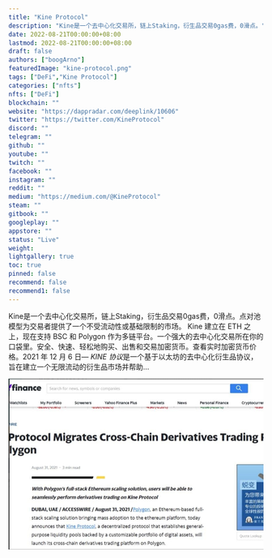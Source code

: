 ```yaml
---
title: "Kine Protocol"
description: "Kine是一个去中心化交易所，链上Staking，衍生品交易0gas费，0滑点。"
date: 2022-08-21T00:00:00+08:00
lastmod: 2022-08-21T00:00:00+08:00
draft: false
authors: ["boogArno"]
featuredImage: "kine-protocol.png"
tags: ["DeFi","Kine Protocol"]
categories: ["nfts"]
nfts: ["DeFi"]
blockchain: ""
website: "https://dappradar.com/deeplink/10606"
twitter: "https://twitter.com/KineProtocol"
discord: ""
telegram: ""
github: ""
youtube: ""
twitch: ""
facebook: ""
instagram: ""
reddit: ""
medium: "https://medium.com/@KineProtocol"
steam: ""
gitbook: ""
googleplay: ""
appstore: ""
status: "Live"
weight: 
lightgallery: true
toc: true
pinned: false
recommend: false
recommend1: false
---
```

Kine是一个去中心化交易所，链上Staking，衍生品交易0gas费，0滑点。点对池模型为交易者提供了一个不受流动性或基础限制的市场。 Kine 建立在 ETH 之上，现在支持 BSC 和 Polygon 作为多链平台。一个强大的去中心化交易所在你的口袋里。安全、快速、轻松地购买、出售和交易加密货币。查看实时加密货币价格。2021 年 12 月 6 日— *KINE 协议*是一个基于以太坊的去中心化衍生品协议，旨在建立一个无限流动的衍生品市场并帮助...

![1](1.jpg)